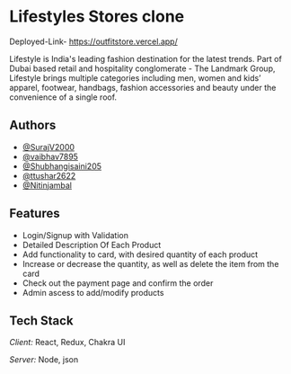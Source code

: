# Lifestyles Stores clone 

Deployed-Link- https://outfitstore.vercel.app/

Lifestyle is India's leading fashion destination for the latest trends. Part of Dubai based retail and hospitality conglomerate - The Landmark Group, Lifestyle brings multiple categories including men, women and kids’ apparel, footwear, handbags, fashion accessories and beauty under the convenience of a single roof.


## Authors
- [@SurajV2000](https://github.com/SurajV2000)
- [@vaibhav7895](https://github.com/vaibhav7895)
- [@Shubhangisaini205](https://github.com/Shubhangisaini205)
- [@ttushar2622](https://github.com/ttushar2622)
- [@Nitinjambal](https://github.com/Nitinjambal)



## Features

- Login/Signup with Validation
- Detailed Description Of Each Product
- Add functionality to card, with desired quantity of each product
- Increase or decrease the quantity, as well as delete the item from the card
- Check out the payment page and confirm the order
- Admin ascess to add/modify products


## Tech Stack

*Client:* React, Redux, Chakra UI

*Server:* Node, json

